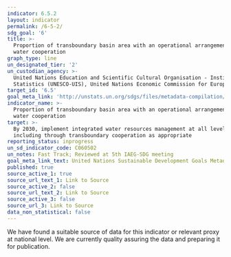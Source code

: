 ```yaml
---
indicator: 6.5.2
layout: indicator
permalink: /6-5-2/
sdg_goal: '6'
title: >-
  Proportion of transboundary basin area with an operational arrangement for
  water cooperation
graph_type: line
un_designated_tier: '2'
un_custodian_agency: >-
  United Nations Education and Scientific Cultural Organisation - Institute for
  Statistics (UNESCO-UIS), United Nations Economic Commission for Europe (UNECE)
target_id: '6.5'
goal_meta_link: 'http://unstats.un.org/sdgs/files/metadata-compilation/Metadata-Goal-6.pdf'
indicator_name: >-
  Proportion of transboundary basin area with an operational arrangement for
  water cooperation
target: >-
  By 2030, implement integrated water resources management at all levels,
  including through transboundary cooperation as appropriate
reporting_status: inprogress
un_sd_indicator_code: C060502
un_notes: Fast Track; Reviewed at 5th IAEG-SDG meeting
goal_meta_link_text: United Nations Sustainable Development Goals Metadata (pdf 428kB)
published: true
source_active_1: true
source_url_text_1: Link to Source
source_active_2: false
source_url_text_2: Link to Source
source_active_3: false
source_url_3: Link to Source
data_non_statistical: false
---
```


We have found a suitable source of data for this indicator or relevant proxy at national level. We are currently quality assuring the data and preparing it for publication.
